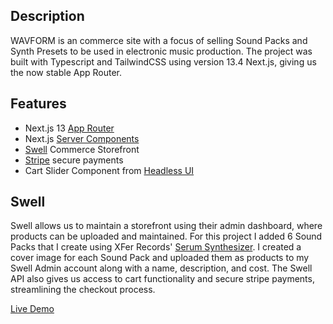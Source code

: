 ## Description

WAVFORM is an commerce site with a focus of selling Sound Packs and Synth Presets to be used in electronic music production. The project was built with Typescript and TailwindCSS using version 13.4 Next.js, giving us the now stable App Router.

## Features

- Next.js 13 [App Router](https://nextjs.org/blog/next-13-4#nextjs-app-router)
- Next.js [Server Components](https://nextjs.org/blog/next-13-4#server-actions-alpha)
- [Swell](https://swell.is/) Commerce Storefront
- [Stripe](https://stripe.com/) secure payments
- Cart Slider Component from [Headless UI](https://headlessui.com/)

## Swell

Swell allows us to maintain a storefront using their admin dashboard, where products can be uploaded and maintained. For this project I added 6 Sound Packs that I create using XFer Records' [Serum Synthesizer](https://xferrecords.com/products/serum). I created a cover image for each Sound Pack and uploaded them as products to my Swell Admin account along with a name, description, and cost. The Swell API also gives us access to cart functionality and secure stripe payments, streamlining the checkout process.

[Live Demo](https://wavform.vercel.app/)
